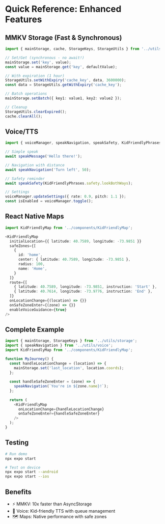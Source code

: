 # Quick Reference: Enhanced Features

## MMKV Storage (Fast & Synchronous)

```typescript
import { mainStorage, cache, StorageKeys, StorageUtils } from '../utils/storage';

// Set/Get (synchronous - no await!)
mainStorage.set('key', value);
const value = mainStorage.get('key', defaultValue);

// With expiration (1 hour)
StorageUtils.setWithExpiry('cache_key', data, 3600000);
const data = StorageUtils.getWithExpiry('cache_key');

// Batch operations
mainStorage.setBatch({ key1: value1, key2: value2 });

// Cleanup
StorageUtils.clearExpired();
cache.clearAll();
```

## Voice/TTS

```typescript
import { voiceManager, speakNavigation, speakSafety, KidFriendlyPhrases } from '../utils/voice';

// Simple speak
await speakMessage('Hello there!');

// Navigation with distance
await speakNavigation('Turn left', 50);

// Safety reminder
await speakSafety(KidFriendlyPhrases.safety.lookBothWays);

// Settings
voiceManager.updateSettings({ rate: 0.9, pitch: 1.1 });
const isEnabled = voiceManager.toggle();
```

## React Native Maps

```typescript
import KidFriendlyMap from '../components/KidFriendlyMap';

<KidFriendlyMap
  initialLocation={{ latitude: 40.7589, longitude: -73.9851 }}
  safeZones={[
    {
      id: 'home',
      center: { latitude: 40.7589, longitude: -73.9851 },
      radius: 100,
      name: 'Home',
    }
  ]}
  route={[
    { latitude: 40.7589, longitude: -73.9851, instruction: 'Start' },
    { latitude: 40.7614, longitude: -73.9776, instruction: 'End' },
  ]}
  onLocationChange={(location) => {}}
  onSafeZoneEnter={(zone) => {}}
  enableVoiceGuidance={true}
/>
```

## Complete Example

```typescript
import { mainStorage, StorageKeys } from '../utils/storage';
import { speakNavigation } from '../utils/voice';
import KidFriendlyMap from '../components/KidFriendlyMap';

function MyJourney() {
  const handleLocationChange = (location) => {
    mainStorage.set('last_location', location.coords);
  };
  
  const handleSafeZoneEnter = (zone) => {
    speakNavigation(`You're in ${zone.name}!`);
  };
  
  return (
    <KidFriendlyMap
      onLocationChange={handleLocationChange}
      onSafeZoneEnter={handleSafeZoneEnter}
    />
  );
}
```

## Testing

```bash
# Run demo
npx expo start

# Test on device
npx expo start --android
npx expo start --ios
```

## Benefits

- ⚡ MMKV: 10x faster than AsyncStorage
- 🎤 Voice: Kid-friendly TTS with queue management
- 🗺️ Maps: Native performance with safe zones
